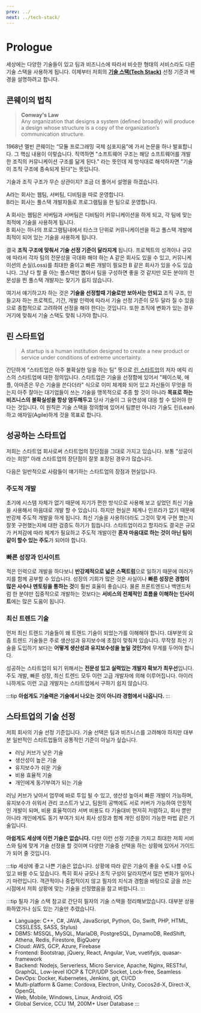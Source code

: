 ```yaml
---
prev: ../
next: ../tech-stack/
---
```


# Prologue

세상에는 다양한 기술들이 있고 팀과 비즈니스에 따라서 비슷한 형태의 서비스라도 다른 기술 스택을 사용하게 됩니다. 이제부터 저희의 **[기술 스택(Tech Stack)](/wedev/tech-stack/)** 선정 기준과 배경을 설명하려고 합니다.

## 콘웨이의 법칙

> **Conway's Law**<br>
> Any organization that designs a system (defined broadly) will produce a design whose structure is a copy of the organization’s communication structure.

1968년 멜빈 콘웨이는 “모듈 프로그래밍 국제 심포지움”에 가서 논문을 하나 발표합니다. 그 핵심 내용이 이렇습니다. 직역하면 "소프트웨어 구조는 해당 소프트웨어를 개발한 조직의 커뮤니케이션 구조를 닮게 된다." 라는 뜻인데 제 방식대로 해석하자면 "기술이 조직 구조에 종속되게 된다"는 뜻입니다.

기술과 조직 구조가 무슨 상관이지? 조금 더 풀어서 설명을 하겠습니다.

A라는 회사는 웹팀, 서버팀, 디비팀을 따로 운영합니다.<br>
B라는 회사는 풀스택 개발자들로 프로그램팀을 한 팀으로 운영합니다.

A 회사는 웹팀은 서버팀과 서버팀은 디비팀이 커뮤니케이션을 하게 되고, 각 팀에 맞는 최적에 기술을 사용하게 됩니다.<br>
B 회사는 하나의 프로그램팀내에서 타스크 단위로 커뮤니케이션을 하고 풀스택 개발에 최적이 되어 있는 기술을 사용하게 됩니다.

결국 **조직 구조에 맞춰서 기술 선정 기준이 달라지게** 됩니다. 프로젝트의 성격이나 규모에 따라서 각자 팀의 전문성을 극대화 해야 하는 A 같은 회사도 있을 수 있고, 커뮤니케이션의 손실(Loss)를 최대한 줄이고 빠른 개발이 필요한 B 같은 회사가 있을 수도 있습니다. 그냥 다 할 줄 아는 풀스택만 뽑아서 팀을 구성하면 좋을 것 같지만 모든 분야의 전문성을 띈 풀스택 개발자는 찾기가 쉽지 않습니다.

여기서 얘기하고자 하는 것은 **기술을 선정할때 기술로만 보아서는 안되고** 조직 구조, 만들고자 하는 프로젝트, 기간, 개발 인력에 따라서 기술 선정 기준이 모두 달라 질 수 있음으로 종합적으로 고려하여 선정을 해야 한다는 것입니다. 또한 조직에 변화가 있는 경우 거기에 맞춰서 기술 스택도 맞춰 나가야 합니다.


## 린 스타트업

> A startup is a human institution designed to create a new product or service under conditions of extreme uncertainty.

간단하게 “스타트업은 아주 불확실한 일을 하는 팀” 뜻으로 [린 스타트업](http://theleanstartup.com/book)의 저자 에릭 리스의 스타트업에 대한 정의입니다. 스타트업은 기술을 선정함에 있어서 "페이스북, 애플, 아마존은 무슨 기술을 쓴다더라" 식으로 이미 체계화 되어 있고 자신들이 무엇을 하는지 아주 잘아는 대기업들이 쓰는 기술을 맹목적으로 추종 할 것이 아니라 **목표로 하는 비즈니스의 불확실성을 항상 염두해두고** 당사 기술이 그 유연성에 대응 할 수 있어야 한다는 것입니다. 이 원칙은 기술 스택을 정의함에 있어서 팀뿐만 아니라 기술도 린(Lean)하고 애자일(Agile)하게 것을 목표로 합니다.


## 성공하는 스타트업

저희는 스타트업 회사로써 스타트업의 장단점을 그대로 가지고 있습니다. 보통 "성공이라는 희망" 아래 스타트업의 장단점이 잘못 포장된 경우가 많습니다.<br>

다음은 일반적으로 사람들이 얘기하는 스타트업의 장점과 현실입니다.

### 주도적 개발

초기에 시스템 자체가 없기 때문에 자기가 편한 방식으로 사용해 보고 싶었던 최신 기술을 사용해서 마음대로 개발 할 수 있습니다. 하지만 현실은 체계나 인프라가 없기 때문에 반강제 주도적 개발을 하게 됩니다. 최신 기술을 사용하더라도 그것이 맞게 구현 했는지 잘못 구현했는지에 대한 검증도 하기가 힘듭니다. 스타트업이라고 할지라도 결국은 규모가 커져감에 따라 체계가 필요하고 주도적 개발이란 **혼자 마음대로 하는 것이 아닌 팀이 같이 할수 있는 주도**가 되어야 합니다.

### 빠른 성장과 인사이트

적은 인력으로 개발을 하다보니 **반강제적으로 넓은 스팩트럼**으로 일하기 때문에 여러가지를 함께 공부할 수 있습니다. 성장의 기회가 많은 것은 사실이나 **빠른 성장은 경험이 많은 사수나 멘토링을 통하는 것**이 훨씬 효율이 좋습니다. 물론 프론트엔드나 백앤드처럼 한 분야만 집중적으로 개발하는 것보다는 **서비스의 전체적인 흐름을 이해하는 인사이트**에는 많은 도움이 됩니다.

### 최신 트렌드 기술

먼저 최신 트렌드 기술들이 왜 트렌드 기술이 되었는가를 이해해야 합니다. 대부분의 요즘 트렌드 기술들은 주로 생산성과 유지보수에 초점이 맞춰져 있습니다. 무작정 최신 기술을 도입하기 보다는 **어떻게 생산성과 유지보수성을 높일 것인가**에 무게를 두어야 합니다.

성공하는 스타트업이 되기 위해서는 **전문성 있고 실력있는 개발자 확보가 최우선**입니다. 주도 개발, 빠른 성장, 최신 트렌드 모두 이런 고급 개발자에 의해 이루어집니다. 아이러니하게도 이런 고급 개발자는 스타트업에서 구하기 쉽지 않습니다.

:::tip
**아쉽게도 기술력은 기술에서 나오는 것이 아니라 경험에서 나옵니다.**
:::

## 스타트업의 기술 선정

저희 회사의 기술 선정 기준입니다. 기술 선택은 팀과 비즈니스를 고려해야 하지만 대부분 일반적인 스타트업들의 공통적인 기준이 아닐가 싶습니다.

* 러닝 커브가 낮은 기술
* 생산성이 높은 기술
* 유지보수가 쉬운 기술
* 비용 효율적 기술
* 개인에게 동기부여가 되는 기술

러닝 커브가 낮아서 업무에 바로 투입 될 수 있고, 생산성 높아서 빠른 개발이 가능하며, 유지보수가 쉬워서 관리 코스트가 낮고, 팀원의 공백에도 서로 커버가 가능하여 안정적인 개발이 되며, 비용 효율적이라 서버 비용도 타 기술대비 현저히 저렴하고, 회사 뿐만 아니라 개인에게도 동기 부여가 되서 회사 성장과 함께 개인 성장이 가능한 마법 같은 기술입니다.

**아쉽게도 세상에 이런 기술은 없습니다.** 다만 이런 선정 기준을 가지고 최대한 저희 서비스와 팀에 맞게 기술 선정을 할 것이며 다양한 기술중 선택을 하는 상황에 있어서 가이드가 되어 줄 것입니다.


:::tip
세상에 좋고 나쁜 기술은 없습니다. 상황에 따라 같은 기술이 좋을 수도 나쁠 수도 있고 바뀔 수도 있습니다. 특히 회사 규모나 조직 구성이 달라지면서 많은 변화가 일어나기 마련입니다. 객관적이나 중립적이지 않고 필자의 지식과 경험을 바탕으로 글을 쓰는 시점에서 저희 상황에 맞는 기술을 선정했음을 참고 바랍니다.
:::

:::tip 필자 기술 스택
참고로 간단히 필자의 기술 스택을 정리해보았습니다. 대부분 상용화하였거나 심도 있는 기술만 추렸습니다.

* Language: C++, C#, JAVA, JavaScript, Python, Go, Swift, PHP, HTML, CSS(LESS, SASS, Stylus)
* DBMS: MSSQL, MySQL, MariaDB, PostgreSQL, DynamoDB, RedShift, Athena, Redis, Firestore, BigQuery
* Cloud: AWS, GCP, Azure, Firebase
* Frontend: Bootstrap, jQuery, React, Angular, Vue, vuetifyjs, quasar-framework
* Backend: Nodejs, Serverless, Micro Service, Apache, Nginx, RESTful, GraphQL, Low-level IOCP & TCP/UDP Socket, Lock-free, Seamless
* DevOps: Docker, Kubernetes, Jenkins, git, CI/CD
* Multi-platform & Game: Cordova, Electron, Unity, Cocos2d-X, Direct-X, OpenGL
* Web, Mobile, Windows, Linux, Android, iOS
* Global Service, CCU 1M, 200M+ User Database
:::


